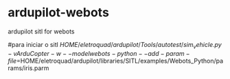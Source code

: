 # ardupilot-webots
ardupilot sitl for webots

#para iniciar o sitl
$HOME/eletroquad/ardupilot/Tools/autotest/sim_vehicle.py -v ArduCopter -w --model webots-python --add-param-file=$HOME/eletroquad/ardupilot/libraries/SITL/examples/Webots_Python/params/iris.parm


